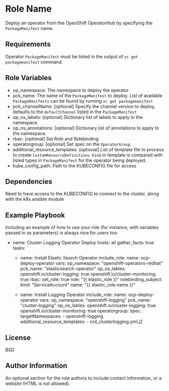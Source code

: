 Role Name
=========

Deploy an operator from the OpenShift OperatorHub by specifying the `PackageManifest` name.

Requirements
------------

Operator `PackageManifest` must be listed in the output of `oc get packagemanifest` command.

Role Variables
--------------

  - op_namespace: The namespace to deploy the operator
  - pck_name: The name of the `PackageManifest` to deploy.  List of available `PackageManifests` can be found by running `oc get packagemanifest`
  - pck_channelName: [optional] Specify the channel version to deploy, defaults to the `defaultChannel` listed in the `PackageManifest`
  - op_ns_labels: [optional] Dictionary list of labels to apply to the namespace.
  - op_ns_annotations: [optional] Dictionary list of annotations to apply to the namespace.
  - rbac: [optional] Set Role and Rolebinding 
  - operatorgroup: [optional] Set spec on the `OperatorGroup`.
  - additional_resource_templates: [optional] List of template file to process to create `CustomResourceDefinitions`.  `Kind` in template is compared with listed types in `PackageManifest` for the operator being deployed.
  - kube_config_path: Path to the KUBECONFIG file for access
  
Dependencies
------------

Need to have access to the KUBECONFIG to connect to the cluster, along with the k8s ansible module

Example Playbook
----------------

Including an example of how to use your role (for instance, with variables passed in as parameters) is always nice for users too:

- name: Cluster Logging Operator Deploy
  hosts: all
  gather_facts: true
  tasks:
  - name: Install Elastic Search Operator
    include_role:
      name: ocp-deploy-operator
    vars:
      op_namespace: "openshift-operators-redhat"
      pck_name: "elasticsearch-operator"
      op_ns_lables:
        openshift.io/cluster-logging: true
        openshift.io/cluster-monitoring: true
      rbac:
        set_role: true
        role: "{{ elastic_role }}"
        rolebinding_subject: 
          kind: "ServiceAccount"
          name: "{{ elastic_role.name }}"
      

  - name: Install Logging Operator
    include_role:
      name: ocp-deploy-operator
    vars:
      op_namespace: "openshift-logging"
      pck_name: "cluster-logging"
      op_ns_lables:
        openshift.io/cluster-logging: true
        openshift.io/cluster-monitoring: true
      operatorgroup:
        spec:
          targetNamespaces: 
            - openshift-logging
      additional_resource_templates:
        - crd_clusterlogging.yml.j2

License
-------

BSD

Author Information
------------------

An optional section for the role authors to include contact information, or a website (HTML is not allowed).
